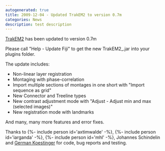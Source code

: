```yaml
---
autogenerated: true
title: 2009-12-04 - Updated TrakEM2 to version 0.7m
categories: News
description: test description
---
```


[TrakEM2](/plugins/trakem2) has been updated to version 0.7m

Please call "Help - Update Fiji" to get the new TrakEM2\_.jar into your plugins folder.

The update includes:

-   Non-linear layer registration
-   Montaging with phase-correlation
-   Import multiple sections of montages in one short with "Import sequence as grid"
-   New Connector and Treeline types
-   New contrast adjustment mode with "Adjust - Adjust min and max (selected images)"
-   New registration mode with landmarks

And many, many more features and error fixes.

Thanks to {%- include person id='axtimwalde' -%}, {%- include person id='iarganda' -%}, {%- include person id='mhl' -%}, Johannes Schindelin and [German Koestinger](http://www.ini.uzh.ch/people/german) for code, bug reports and testing.


